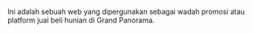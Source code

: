 Ini adalah sebuah web yang dipergunakan sebagai wadah promosi atau platform jual beli hunian di Grand Panorama.

